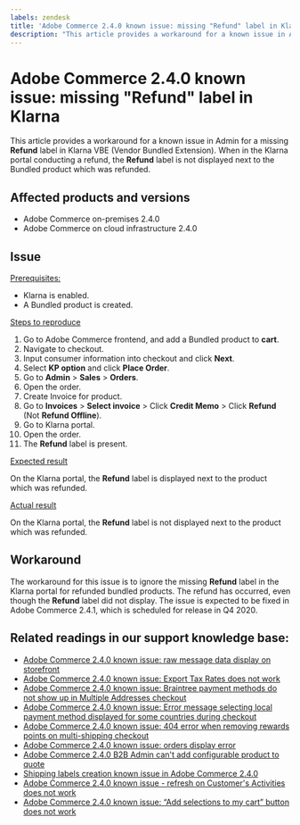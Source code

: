 ```yaml
---
labels: zendesk
title: 'Adobe Commerce 2.4.0 known issue: missing "Refund" label in Klarna'
description: "This article provides a workaround for a known issue in Admin for a missing **Refund** label in Klarna VBE (Vendor Bundled Extension). When in the Klarna portal conducting a refund, the **Refund** label is not displayed next to the Bundled product which was refunded."
---
```


# Adobe Commerce 2.4.0 known issue: missing "Refund" label in Klarna

This article provides a workaround for a known issue in Admin for a missing **Refund** label in Klarna VBE (Vendor Bundled Extension). When in the Klarna portal conducting a refund, the **Refund** label is not displayed next to the Bundled product which was refunded.

## Affected products and versions

* Adobe Commerce on-premises 2.4.0
* Adobe Commerce on cloud infrastructure 2.4.0

## Issue

<u>Prerequisites:</u>

* Klarna is enabled.
* A Bundled product is created.

<u>Steps to reproduce</u>

1. Go to Adobe Commerce frontend, and add a Bundled product to **cart**.
1. Navigate to checkout.
1. Input consumer information into checkout and click **Next**.
1. Select **KP option** and click **Place Order**.
1. Go to **Admin** > **Sales** > **Orders**.
1. Open the order.
1. Create Invoice for product.
1. Go to **Invoices** > **Select invoice** > Click **Credit Memo** > Click **Refund** (Not **Refund Offline**).
1. Go to Klarna portal.
1. Open the order.
1. The **Refund** label is present.

<u>Expected result</u>

On the Klarna portal, the **Refund** label is displayed next to the product which was refunded.

<u>Actual result</u>

On the Klarna portal, the **Refund** label is not displayed next to the product which was refunded.

## Workaround

The workaround for this issue is to ignore the missing **Refund** label in the Klarna portal for refunded bundled products. The refund has occurred, even though the **Refund** label did not display. The issue is expected to be fixed in Adobe Commerce 2.4.1, which is scheduled for release in Q4 2020.

## Related readings in our support knowledge base:

* [Adobe Commerce 2.4.0 known issue: raw message data display on storefront](https://support.magento.com/hc/en-us/articles/360045804332)
* [Adobe Commerce 2.4.0 known issue: Export Tax Rates does not work](https://support.magento.com/hc/en-us/articles/360045850032)
* [Adobe Commerce 2.4.0 known issue: Braintree payment methods do not show up in Multiple Addresses checkout](https://support.magento.com/hc/en-us/articles/360046354992)
* [Adobe Commerce 2.4.0 known issue: Error message selecting local payment method displayed for some countries during checkout](https://support.magento.com/hc/en-us/articles/360047139331-Magento-2-4-0-known-issue-Error-message-selecting-local-payment-method-displayed-for-some-countries-during-checkout)
* [Adobe Commerce 2.4.0 known issue: 404 error when removing rewards points on multi-shipping checkout](https://support.magento.com/hc/en-us/articles/360046920131-Magento-2-4-0-known-issue-404-error-when-removing-rewards-points-on-multi-shipping-checkout)
* [Adobe Commerce 2.4.0 known issue: orders display error](https://support.magento.com/hc/en-us/articles/360046802271-Magento-2-4-0-known-issue-orders-display-error)
* [Adobe Commerce 2.4.0 B2B Admin can't add configurable product to quote](https://support.magento.com/hc/en-us/articles/360046801971-Magento-2-4-0-known-issue-B2B-Admin-cannot-add-a-configurable-product-to-a-quote)
* [Shipping labels creation known issue in Adobe Commerce 2.4.0](https://support.magento.com/hc/en-us/articles/360046750171-Shipping-labels-creation-known-issue-in-Magento-2-4-0)
* [Adobe Commerce 2.4.0 known issue - refresh on Customer's Activities does not work](https://support.magento.com/hc/en-us/articles/360046091332-Magento-2-4-0-known-issue-refresh-on-Customer-s-Activities-does-not-work)
* [Adobe Commerce 2.4.0 known issue: “Add selections to my cart” button does not work](https://support.magento.com/hc/en-us/articles/360045838312-Magento-2-4-0-known-issue-Add-selections-to-my-cart-button-does-not-work)